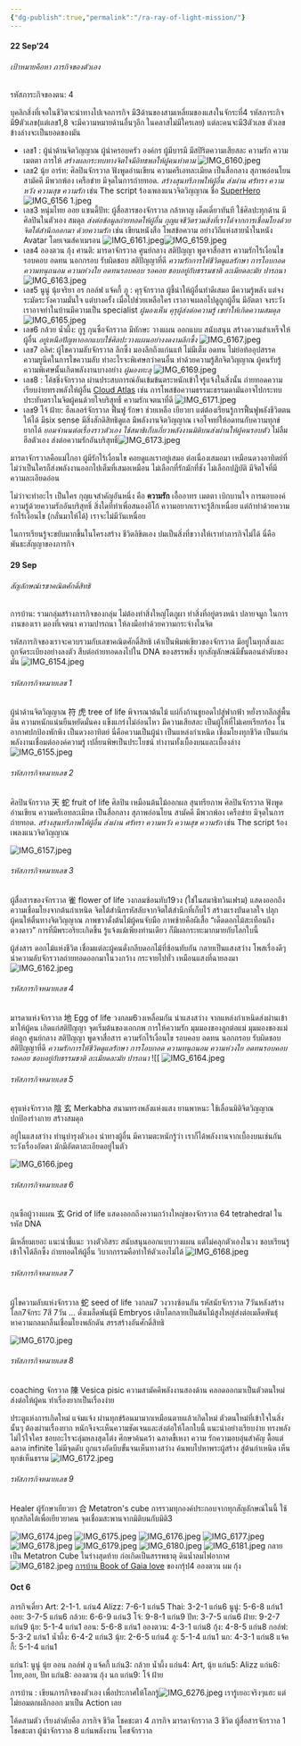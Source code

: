 ```yaml
---
{"dg-publish":true,"permalink":"/ra-ray-of-light-mission/"}
---
```



#### 22 Sep’24
###### เป้าหมายคือหา ภารกิจของตัวเอง
รหัสภาระกิจของตน: 4

บุคลิกสิ่งที่เจอในชีวิตจะนำทางไปเจอภารกิจ มี3ด้านของสามเหลี่ยมของแสงในจักระที่4 รหัสภาระกิจมี9ตัวเลข(แต่เลข1,8 จะมีความหมายด้านอื่นๆอีก ในคลาสไม่มีใครเลย) แต่ละคนจะมี3ตัวเลข ตัวเลขข้างล่างจะเป็นยอดของมัน

- เลข1 : ผู้นำด้านจิตวิญญาณ ผู้นำครอบครัว องค์กร ผู้มีบารมี มีสปิริตความเสียสละ ความรัก ความเมตตา การให้ *สร้างผลกระทบทางจิตใจมีอิทธพลให้ผู้คนทำตาม* ![IMG_6160.jpeg](/img/user/IMG_6160.jpeg)
- เลข2 นุ้ย อาร์ท: ศิลปินจักรวาล ฟังพูดอ่านเขียน ความครีเอทละเมียด เป็นสื่อกลาง สุภาพอ่อนโยน สามัคคี มีพวกพ้อง เครือข่าย มีจุดในการถ่ายทอด. *สร้างสุนทรีภาพให้ผู้อื่น ส่งผ่าน ศรัทรา ความหวัง ความสุข ความรัก*  เช่น The script ร้องเพลงแนวจิตวิญญาณ ชื่อ [SuperHero](https://www.youtube.com/watch?v=mk48xRzuNvA&list=RDmk48xRzuNvA&start_radio=1) ![IMG_6156 1.jpeg](/img/user/IMG_6156%201.jpeg)
- เลข3 หนุ่มไทย ออย แซนดี้ปัท: ผู้สื่อสารของจักรวาล กล้าหาญ เด็ดเดี่ยวทันที ใช้ศิลปะทุกด้าน มีศิลปินในตัวเอง สมดุล *ส่งต่อข้อมูลถ่ายทอดให้ผู้อื่น กุญแจชีวิตรวมสิ่งที่เราได้จากการเชื่อมโยงด้วยจิตใต้สำนึกออกมา ด้วยความรัก* เช่น เขียนหนังสือ โพสข้อความ อย่างวิถีแห่งสายน้ำในหนัง Avatar โดยเจมส์คาเมรอน  ![IMG_6161.jpeg](/img/user/IMG_6161.jpeg)![IMG_6159.jpeg](/img/user/IMG_6159.jpeg)
- เลข4 อองตวน กุ้ง ศานติ: มารดาจักรวาล ศูนย์กลาง สติปัญญา พูดจาสื่อสาร ความรักไร้เงื่อนไข รอบคอบ อดทน นอกกรอบ รับผิดชอบ สติปัญญาที่ดี *ความรักการให้ชีวิตดูแลรักษา การโอบกอด ความทนุถนอม ความห่วงใย อดทนรอบคอบ รอคอย ชอบอยู่กับธรรมชาติ ละเมียดละมัย ปารถนา* ![IMG_6163.jpeg](/img/user/IMG_6163.jpeg)
- เลข5 นูนู่ นุ้ยจริยา อร กอล์ฟ แจ้คกี้ ภู : คุรุจักรวาล ผู้ชี้นำให้ผู้อื่นทำดีเสมอ มีความรู้พลัง แต่จงระมัดระวังความมั่นใจ แต่บางครั้ง เมื่อไปช่วยเหลือใคร เราอาจเผลอไปดูถูกผู้อื่น มีอัตตา จงระวัง เราอาจทำในบ้านมีความเป็น specialist *ผู้มองเห็น คุรุผู้ส่งต่อความรู้ เขย่าให้เกิดความสมดุล* ![IMG_6165.jpeg](/img/user/IMG_6165.jpeg)
- เลข6 กล้วย น้ำผึ้ง: กูรู กุนซือจักรวาล มีทักษะ วางแผน ออกแบบ สนับสนุน สร้างความสำเหร็จให้ผู้อื่น *อยู่เหนือปัญหาออกแบบใช้ศิลปะวางแผนอย่างงดงามลึกซึ้ง* ![IMG_6167.jpeg](/img/user/IMG_6167.jpeg)
- เลข7 อลิศ: ผู้ไขความลับจักรวาล ลึกซึ้ง มองลึกถึงแก่นแท้ ไม่มีเต็ม อดทน ไม่ย่อท้ออุปสรรค ความยูนีคในการไขความลับ ทำอะไรจะพิเศษกว่าคนอื่น ทำด้วยความรู้สึกจิตวิญญาณ ผู้คนรับรู้ความพิเศษนั้นเกิดพลังงานบางอย่าง *ผู้มองทะลุ* ![IMG_6169.jpeg](/img/user/IMG_6169.jpeg)
- เลข8 : โค้ชชิ่งจักรวาล ผ่านประสบการณ์อันเข้มข้นตระหนักเข้าใจรู้แจ้งในสิ่งนั้น ถ่ายทอดความเรียบง่ายทรงพลังให้ผู้อื่น [Cloud Atlas](https://youtu.be/ByehYal_cCs)  เช่น การโพสข้อความธรรมะธรรมดามันอาจไปกระทบประทับตราในจิตผู้คนด้วยใจบริสุทธิ์ ความรักเจตนาที่ดี ![IMG_6171.jpeg](/img/user/IMG_6171.jpeg)
- เลข9 โจ้ ฝ้าย: ฮีลเลอร์จักรวาล ฟื้นฟู รักษา ช่วยเหลือ เยียวยา แต่ต้องเรียนรู้การฟื้นฟูพลังชีวิตตนให้ได้ มีsix sense มีสิ่งสักดิสิทธิดูแล มีพลังงานจิตวิญญาณ เจอโจทย์ให้อดทนกับความทุกข์ยากได้   *ยอมจำนนต่อเรื่องราวตัวเอง ใช้สมาธิเก็บเกี่ยวพลังงานมิติบนส่งผ่านให้ผู้คนรอบตัว* ไม่ลืมฮีลตัวเอง ส่งต่อความรักอันบริสุทธิ์![IMG_6173.jpeg](/img/user/IMG_6173.jpeg)

มารดาจักรวาลคือแม่ไกอา ผู้มีรักไร้เงื่อนไข คอยดูแลเราอยู่เสมอ ต่อเนื่องเสมอมา เหมือนดวงอาทิตย์ที่ไม่ว่าเป็นใครก็ส่งพลังงานออกไปเต็มที่เสมอเหมือน ไม่เลือกที่รักมักที่ชัง ไม่เลือกปฏิบัติ  มีจิตใจที่มีความละเอียดอ่อน

ไม่ว่าจะทำอะไร เป็นใคร กุญแจสำคัญอันหนึ่ง คือ **ความรัก** เอื้ออาทร เมตตา เบิกบานใจ การมอบองค์ความรู้ด้วยความรักอันบริสุทธิ์ สิ่งใดที่ทำเพื่อสนองอีโก้ ความอยากเราจะรู้สึกเหนื่อย แต่ถ้าทำด้วยความรักไร้เงื่อนไข (กลั่นมาให้ได้) เราจะไม่มีวันเหนื่อย 

ในการเรียนรู้จะขยับมากขึ้นในโครงสร้าง ชีวิตลิขิตเอง ปมเป็นสิ่งที่ขวางให้เราทำภารกิจไม่ได้ นี่คือพันธะสัญญาของภารกิจ

#### 29 Sep

###### สัญลักษณ์เรขาคณิตศักดิ์สิทธิ 
การบ้าน: รวมกลุ่มสร้างภารกิจของกลุ่ม ไม่ต้องทำสิ่งใหญ่โตภูผา ทำสิ่งที่อยู่ตรงหน้า ปลายจมูก ในการงานของเรา มองที่เจตนา ความปารถนา ให้ลงมือทำด้วยความกระจ่างในจิต 

รหัสภารกิจของเราจะควบรวมกับเลขาคณิตศักดิ์สิทธิ
เค้าเป็นพิมพ์เขียวของจักรวาล มีอยู่ในทุกสิ่งและถูกจัดระเบียงอย่างลงตัว สืบต่อถ่ายทอดลงไปใน DNA ของสรรพสิ่ง ทุกสัญลักษณ์มีขั้นตอนลำดับของมัน
![IMG_6154.jpeg](/img/user/IMG_6154.jpeg)
###### รหัสภารกิจหมายเลข 1
ผู้นำด้านจิตวิญญาณ 符 虎
tree of life
พิจารณาต้นไม้ แผ่กิ่งก้านชูยอดไปสู่ฟากฟ้า หยั่งรากลึกสู่พื้นดิน ความหนักแน่นยืนหยัดมั่นคง แข็งแกร่งไม่อ่อนไหว มีความเสียสละ เป็นผู้ให้ที่ไม่เคยเรียกร้อง ในอากาศปกป้องพักพิง เป็นดวงอาทิตย์ นี่คือความเป็นผู้นำ เป็นแหล่งกำเหนิด เชื่อมโยงทุกชีวิต เป็นแก่นพลังงานเชื่อมต่อองค์ความรู้  เปลี่ยนพิษเป็นประโยชน์ ทำงานทั้งเบื้องบนและเบื้องล่าง 
![IMG_6155.jpeg](/img/user/IMG_6155.jpeg)
###### รหัสภารกิจหมายเลข 2
ศิลปินจักรวาล 天 蛇
fruit of life
ศิลปิน เหมือนต้นไม้ออกผล สุนทรียภาพ ศิลปินจักรวาล ฟังพูดอ่านเขียน ความครีเอทละเมียด เป็นสื่อกลาง สุภาพอ่อนโยน สามัคคี มีพวกพ้อง เครือข่าย มีจุดในการถ่ายทอด. *สร้างสุนทรีภาพให้ผู้อื่น ส่งผ่าน ศรัทรา ความหวัง ความสุข ความรัก*  เช่น The script ร้องเพลงแนวจิตวิญญาณ


![IMG_6157.jpeg](/img/user/IMG_6157.jpeg)
###### รหัสภารกิจหมายเลข 3
ผู้สื่อสารของจักรวาล 雀
flower of life วงกลมซ้อนทับ19วง (ใช่ในสมาธิทวินเฟรม) แสดงออกถึงความเชื่อมโยงจากต้นกำเหนิด จิตใต้สำนึกรหัสลับจากจิตใต้สำนึกที่เก็บไว้ สร้างแรงบันดาลใจ ปลุกผู้คนให้ตื่นทางจิตวิญญาณ ภาพขวาดั่งต้นไม้ผู้คนจับมือ ภาพซ้ายคือผีเสื้อ “เด็ดดอกไม้สะเทือนถึงดวงดาว” การที่มีพระอริยะเกิดขึ้น รู้แจ้งแม้เพียงท่านเดียว ก็มีผลกระทะมากมายกับโลกใบนี้

ผู้ส่งสาร ดอกไม้แห่งชีวิต เชื่อมแต่ละผู้คนดั่งกลีบดอกไม้ที่ซ้อนทับกัน กลายเป็นแสงสว่าง โพสเรื่องดีๆ นำความลับจักรวาลถ่ายทอดออกมาในวงกว้าง กระจายไปทั่ว เหมือนแสงที่ฉายลงมา
![IMG_6162.jpeg](/img/user/IMG_6162.jpeg)
###### รหัสภารกิจหมายเลข 4 
มารดาแห่งจักรวาล 地
Egg of life วงกลม6วงเหลื่อมกัน นำแสงสว่าง จากแหล่งกำเหนิดส่งผ่านเข้ามาให้ผู้คน เกิดแก่สติปัญญา จุดเริ่มต้นของเอกภพ 
การให้ความรัก มุมมองของลูกต่อแม่ มุมมองของแม่ต่อลูก ศูนย์กลาง สติปัญญา พูดจาสื่อสาร ความรักไร้เงื่อนไข รอบคอบ อดทน นอกกรอบ รับผิดชอบ สติปัญญาที่ดี *ความรักการให้ชีวิตดูแลรักษา การโอบกอด ความทนุถนอม ความห่วงใย อดทนรอบคอบ รอคอย ชอบอยู่กับธรรมชาติ ละเมียดละมัย ปารถนา* ![[
![IMG_6164.jpeg](/img/user/IMG_6164.jpeg)

###### รหัสภารกิจหมายเลข 5
คุรุแห่งจักรวาล 陰 玄
Merkabha สนามทรงพลังแห่งแสง ยานพาหนะ ใช้เลื่อนมิติจิตวิญญาณ ปกป้องร่างกาย สร้างสมดุล 

อยู่ในแสงสว่าง ทำนุบำรุงตัวเอง นำทางผู้อื่น มีความตะหนักรู้ว่า เราก็ได้พลังงานจากเบื้องบนเช่นกัน ระวังเรื่องอัตตา มักมีอัตตาละเอียดอยู่ในตัว

![IMG_6166.jpeg](/img/user/IMG_6166.jpeg)

###### รหัสภารกิจหมายเลข 6
กุนซือผู้วางแผน 玄
Grid of life แสดงออกถึงความกว้างใหญ่ของจักรวาล 64 tetrahedral ในรหัส DNA 

มีเหลี่ยมเยอะ แนะนำชี้แนะ วางตัวอิสระ สนับสนุนออกแบบวางแผน แต่ไม่คลุกตัวเองในวง ชอบเรียนรู้ เข้าใจได้ลึกซึ้ง ถ่ายทอดให้ผู้อื่น วิบากกรรมคือทำให้ตัวเองไม่ได้
![IMG_6168.jpeg](/img/user/IMG_6168.jpeg)
###### รหัสภารกิจหมายเลข 7 
ผู้ไขความลับแห่งจักรวาล 蛇
seed of life วงกลม7 วงวางซ้อนกัน รหัสนัยจักรวาล 7วันหลังสร้างโลก7จักระ 7สี 7วัน … ดั่งเมล็ดพันธุ์มี Embryos เติบโตกลายเป็นต้นไม้สูงใหญ่ส่งต่อเมล็ดพันธุ์ หาความกลมกลืนเชื่อมโยงพลักดัน สรรสร้างอันศักดิ์สิทธิ 


![IMG_6170.jpeg](/img/user/IMG_6170.jpeg)

###### รหัสภารกิจหมายเลข 8
coaching จักรวาล 陳
Vesica pisic ความสามัคคีพลังงานสองด้าน คลอดออกมาเป็นตัวตนใหม่ ส่งต่อให้ผู้คน ทำเรื่องยากเป็นเรื่องง่าย

ประตูแห่งการเกิดใหม่ แจ่มแจ้ง ผ่านทุกข์ร้อนมามากเหมือนตายแล้วเกิดใหม่ ตัวตนใหม่ที่เข้าใจในสิ่งนั้นๆ ต้องผ่านเรื่องยาก หนักจึงจะเห็นความชัดเจนและส่งต่อให้โลกใบนี้ แนะนำอย่างเรียบง่าย ทรงพลัง ไม่ไว้ใจใคร ชอบอะไรจะลุ่มหลงสุดโต่ง ศึกษาค้นคว้า ฉลาดขี้เหงา ความ รักความอบอุ่นสำคัญ ดื้อแต่ฉลาด infinite ไม่มีจุดดับ ถูกแรงอัดบีบขั้นจนเห็นทางสว่าง ค้นพบไปหาพระผู้สร้าง สู่ต้นกำเหนิด เห็นทุกข์เห็นธรรม
![IMG_6172.jpeg](/img/user/IMG_6172.jpeg)

###### รหัสภารกิจหมายเลข 9
Healer ผู้รักษาเยียวยา 合
Metatron's cube การรวมทุกองค์ประกอบจากทุกสัญลักษณ์ในนี้ ใช้ทุกสกิลได้เพื่อเยียวยาคน จุดเชื่อมสะพานจากมิติบนกับมิติ3 


![IMG_6174.jpeg](/img/user/IMG_6174.jpeg)
![IMG_6175.jpeg](/img/user/IMG_6175.jpeg)
![IMG_6176.jpeg](/img/user/IMG_6176.jpeg)
![IMG_6177.jpeg](/img/user/IMG_6177.jpeg)
![IMG_6178.jpeg](/img/user/IMG_6178.jpeg)
![IMG_6179.jpeg](/img/user/IMG_6179.jpeg)
![IMG_6180.jpeg](/img/user/IMG_6180.jpeg)
![IMG_6181.jpeg](/img/user/IMG_6181.jpeg)
กลายเป็น Metatron Cube ในร่างสุดท้าย ก่อเกิดเป็นสรรพธาตุ ดินน้ำลมไฟอากาศ
![IMG_6182.jpeg](/img/user/IMG_6182.jpeg)
[การบ้าน  Book of Gaia love](https://www.canva.com/design/DAGSY-JOwDY/qOkZDvIT_DBgMB3FeXFIOg/edit?utm_content=DAGSY-JOwDY&utm_campaign=designshare&utm_medium=link2&utm_source=sharebutton) ของกรุ้ป4 อองตวน ผม กุ้ง

#### Oct 6

ภารกิจเดี่ยว 
Art: 2-1-1. แก่น4
Alizz: 7-6-1 แก่น5
Thai: 3-2-1 แก่น6
นูนู่: 5-6-8 แก่น1
ออย: 3-7-5 แก่น6
กล้วย: 6-6-9 แก่น3
โจ้: 9-8-1 แก่น9
ปัท: 3-7-5 แก่น6
ฝ้าย: 9-2-7 แก่น9
นุ้ย: 5-1-4 แก่น1
ออน: 5-6-8 แก่น1
อองตวน: 4-3-1 แก่น8
กุ้ง: 4-8-5 แก่น8
กอล์ฟ: 5-3-2 แก่น1
น้ำผึ้ง: 6-4-2 แก่น3
นุ้ย: 2-6-5 แก่น4
ภู: 5-1-4 แก่น1
นก: 4-3-1 แก่น8
แจ้คกี้: 5-1-4 แก่น1

แก่น1: นูนู่ นุ้ย ออน กอล์ฟ ภู แจ้คกี้
แก่น3: กล้วย น้ำผึ้ง
แก่น4: Art, นุ้ย
แก่น5: Alizz
แก่น6: ไทย,ออย, ปัท 
แก่น8: อองตวน กุ้ง นก
แก่น9: โจ้ ฝ้าย

การบ้าน : เขียนภารกิจของตัวเอง เพื่อประกาศให้โลกรู้![IMG_6276.jpeg](/img/user/IMG_6276.jpeg)
เรารู้เยอะจริงๆแฮะ แต่ไม่ยอมตกผลึกออก มาเป็น Action เลย

โค้ดสามตัว เรียงลำดับคือ ภารกิจ ชีวิต โชคชะตา
4 ภารกิจ มารดาจักรวาล
3 ชีวิต ผู้สื่อสารจักรวาล
1 โชคชะตา ผู้นำจักรวาล
8 แก่นพลังงาน โคชจักรวาล